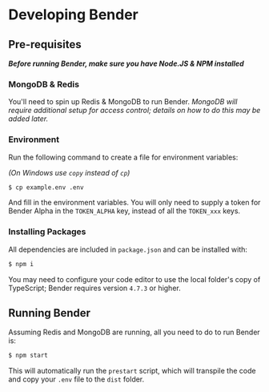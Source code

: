 # Developing Bender

## Pre-requisites

_**Before running Bender, make sure you have Node.JS & NPM installed**_

### MongoDB & Redis

You'll need to spin up Redis & MongoDB to run Bender. *MongoDB will require additional setup for access control; details on how to do this may be added later.*

### Environment

Run the following command to create a file for environment variables:

*(On Windows use `copy` instead of `cp`)*

```bash
$ cp example.env .env
```

And fill in the environment variables. You will only need to supply a token for Bender Alpha in the `TOKEN_ALPHA` key, instead of all the `TOKEN_xxx` keys.

### Installing Packages

All dependencies are included in `package.json` and can be installed with:

```bash
$ npm i
```

You may need to configure your code editor to use the local folder's copy of TypeScript; Bender requires version `4.7.3` or higher.

## Running Bender

Assuming Redis and MongoDB are running, all you need to do to run Bender is:

```bash
$ npm start
```

This will automatically run the `prestart` script, which will transpile the code and copy your `.env` file to the `dist` folder.
